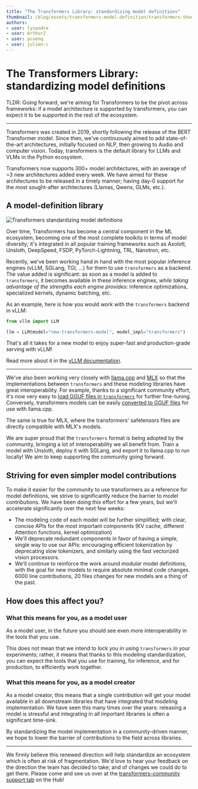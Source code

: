 ```yaml
---
title: "The Transformers Library: standardizing model definitions" 
thumbnail: /blog/assets/transformers-model-definition/transformers-thumbnail.png
authors:
- user: lysandre
- user: ArthurZ
- user: pcuenq
- user: julien-c
---
```


# The Transformers Library: standardizing model definitions

TLDR: Going forward, we're aiming for Transformers to be the pivot across frameworks: if a model architecture is
supported by transformers, you can expect it to be supported in the rest of the ecosystem.

---

Transformers was created in 2019, shortly following the release of the BERT Transformer model. Since then, we've
continuously aimed to add state-of-the-art architectures, initially focused on NLP, then growing to Audio and
computer vision. Today, transformers is the default library for LLMs and VLMs in the Python ecosystem.

Transformers now supports 300+ model architectures, with an average of ~3 new architectures added every week. 
We have aimed for these architectures to be released in a timely manner; having day-0 support for the most
sought-after architectures (Llamas, Qwens, GLMs, etc.).

## A model-definition library

<img src="https://huggingface.co/datasets/huggingface/documentation-images/resolve/main/transformers-model-definition/transformers-thumbnail.png" alt="Transformers standardizing model definitions">

Over time, Transformers has become a central component in the ML ecosystem, becoming one of the most complete
toolkits in terms of model diversity; it's integrated in all popular training frameworks such as Axolotl,
Unsloth, DeepSpeed, FSDP, PyTorch-Lightning, TRL, Nanotron, etc.

Recently, we've been working hand in hand with the most popular inference engines (vLLM, SGLang, TGI, ...) for them
to use `transformers` as a backend. The value added is significant: as soon as a model is added to `transformers`,
it becomes available in these inference engines, _while taking advantage of the strengths each engine provides_: inference optimizations, specialized kernels, dynamic batching, etc.

As an example, here is how you would work with the `transformers` backend in vLLM: 

```python
from vllm import LLM

llm = LLM(model="new-transformers-model", model_impl="transformers")
```

That's all it takes for a new model to enjoy super-fast and production-grade serving with vLLM!

Read more about it in the [vLLM documentation](https://blog.vllm.ai/2025/04/11/transformers-backend.html).

---

We've also been working very closely with [llama.cpp](https://github.com/ggml-org/llama.cpp) and 
[MLX](https://github.com/ml-explore/mlx) so that the implementations between `transformers`
and these modeling libraries have great interoperability. For example, thanks to a significant community effort,
it's now very easy to [load GGUF files in `transformers`](https://huggingface.co/docs/transformers/en/gguf) for 
further fine-tuning. Conversely, transformers models can be easily 
[converted to GGUF files](https://github.com/ggml-org/llama.cpp/blob/master/convert_hf_to_gguf.py) for use with 
llama.cpp.

The same is true for MLX, where the transformers' safetensors files are directly compatible with MLX's models.

We are super proud that the `transformers` format is being adopted by the community, bringing a lot of interoperability 
we all benefit from. Train a model with Unsloth, deploy it with SGLang, and export it to llama.cpp to run locally! We 
aim to keep supporting the community going forward.

## Striving for even simpler model contributions

To make it easier for the community to use transformers as a reference for model definitions, we strive to
significantly reduce the barrier to model contributions. We have been doing this effort for a few years, but we'll 
accelerate significantly over the next few weeks:
- The modeling code of each model will be further simplified; with clear, concise APIs for the most important
  components (KV cache, different Attention functions, kernel optimization)
- We'll deprecate redundant components in favor of having a simple, single way to use our APIs: encouraging 
  efficient tokenization by deprecating slow tokenizers, and similarly using the fast vectorized vision processors.
- We'll continue to reinforce the work around _modular_ model definitions, with the goal for new models to require absolute
  minimal code changes. 6000 line contributions, 20 files changes for new models are a thing of the past.

## How does this affect you?

### What this means for you, as a model user

As a model user, in the future you should see even more interoperability in the tools that you use.

This does not mean that we intend to lock you in using `transformers` in your experiments; rather, it means that
thanks to this modeling standardization, you can expect the tools that you use for training, for inference, and for
production, to efficiently work together.

### What this means for you, as a model creator

As a model creator, this means that a single contribution will get your model available in all downstream libraries that
have integrated that modeling implementation. We have seen this many times over the years: releasing a model
is stressful and integrating in all important libraries is often a significant time-sink.

By standardizing the model implementation in a community-driven manner, we hope to lower the barrier of contributions
to the field across libraries.

---

We firmly believe this renewed direction will help standardize an ecosystem which is often at risk of fragmentation.
We'd love to hear your feedback on the direction the team has decided to take; and of changes we could do to get
there. Please come and see us over at the 
[transformers-community support tab](https://huggingface.co/spaces/transformers-community/support) on the Hub!
